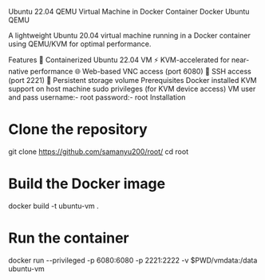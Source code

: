 Ubuntu 22.04 QEMU Virtual Machine in Docker Container
Docker Ubuntu QEMU

A lightweight Ubuntu 20.04 virtual machine running in a Docker container using QEMU/KVM for optimal performance.

Features
🐳 Containerized Ubuntu 22.04 VM
⚡ KVM-accelerated for near-native performance
🌐 Web-based VNC access (port 6080)
🔑 SSH access (port 2221)
💾 Persistent storage volume
Prerequisites
Docker installed
KVM support on host machine
sudo privileges (for KVM device access)
VM user and pass
username:- root
password:- root
Installation
# Clone the repository
git clone https://github.com/samanyu200/root/
cd root

# Build the Docker image
docker build -t ubuntu-vm .

# Run the container

docker run --privileged -p 6080:6080 -p 2221:2222 -v $PWD/vmdata:/data ubuntu-vm
